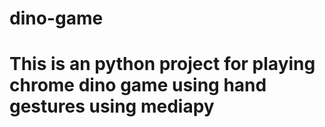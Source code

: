 # dino-game
# This is an python project for playing chrome dino game using hand gestures using mediapy












